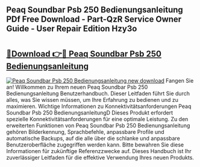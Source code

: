 ## Peaq Soundbar Psb 250 Bedienungsanleitung PDf Free Download - Part-QzR Service Owner Guide - User Repair Edition Hzy3o

# <h2><a href="http://df0ge7.blite.top/?on=Peaq+Soundbar+Psb+250+Bedienungsanleitung">🔗Download 👉🔴 Peaq Soundbar Psb 250 Bedienungsanleitung</a></h2>

[![Peaq Soundbar Psb 250 Bedienungsanleitung new download](https://i.imgur.com/lujVjoI.png)](http://df0ge7.blite.top/?on=Peaq+Soundbar+Psb+250+Bedienungsanleitung)
Fangen Sie an! Willkommen zu Ihrem neuen Peaq Soundbar Psb 250 Bedienungsanleitung Benutzerhandbuch. Dieser Leitfaden führt Sie durch alles, was Sie wissen müssen, um Ihre Erfahrung zu bedienen und zu maximieren. Wichtige Informationen zu Konnektivitätsanforderungen Peaq Soundbar Psb 250 BedienungsanleitungD Dieses Produkt erfordert spezielle Konnektivitätsanforderungen für eine optimale Leistung. Zu den erweiterten Funktionen von Peaq Soundbar Psb 250 Bedienungsanleitung gehören Bilderkennung, Sprachbefehle, anpassbare Profile und automatische Backups, auf die alle über die schlanke und anpassbare Benutzeroberfläche zugegriffen werden kann. Bitte bewahren Sie diese Informationen für zukünftige Referenzzwecke auf. Dieses Handbuch ist Ihr zuverlässiger Leitfaden für die effektive Verwendung Ihres neuen Produkts.
